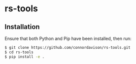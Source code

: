 # rs-tools

## Installation

Ensure that both Python and Pip have been installed, then run:

```bash
$ git clone https://github.com/connordavison/rs-tools.git
$ cd rs-tools
$ pip install -e .
```
